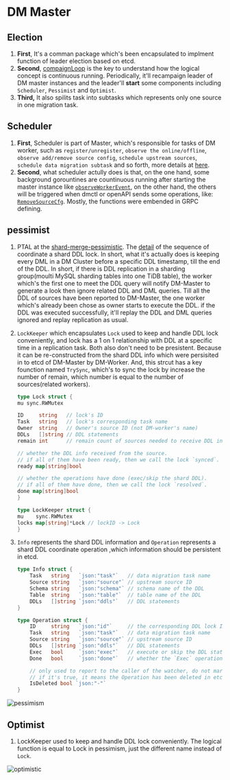 # DM Master

## Election

1. **First**, It's a comman package which's been encapsulated to implment function of leader election based on etcd.
2. **Second**, [compaignLoop](https://github.com/pingcap/tiflow/blob/c65e2b72198de10319008b31dcf13d51509ccfde/dm/pkg/election/election.go#L200) is the key to understand how the logical concept is continuous running. Periodically, it'll recampaign leader of DM master instances and the leader'll **start** some components including `Scheduler`, `Pessimist` and `Optimist`.
3. **Third,** It also spilits task into subtasks which represents only one source in one migration task.

## Scheduler

1. **First**, Scheduler is part of Master, which's responsible for tasks of DM worker, such as `register/unregister`, `observe the online/offline`, `observe add/remove source config`, `schedule upstream sources`, `schedule data migration subtask` and so forth, more details at [here](https://github.com/pingcap/tiflow/blob/c65e2b72198de10319008b31dcf13d51509ccfde/dm/master/scheduler/scheduler.go#L44).  
2. **Second**, what scheduler actully does is that, on the one hand, some background gorountines are countinuous running after starting the master instance like [`observeWorkerEvent`](https://github.com/pingcap/tiflow/blob/c65e2b72198de10319008b31dcf13d51509ccfde/dm/master/scheduler/scheduler.go#L2081), on the other hand, the others will be triggered when dmctl or openAPI sends some operations, like: [`RemoveSourceCfg`](https://github.com/pingcap/tiflow/blob/c65e2b72198de10319008b31dcf13d51509ccfde/dm/master/scheduler/scheduler.go#L441). Mostly, the functions were embended in GRPC defining.

## pessimist

1. PTAL at the [shard-merge-pessimistic](https://docs.pingcap.com/zh/tidb-data-migration/v5.3/feature-shard-merge-pessimistic#%E5%AE%9E%E7%8E%B0%E5%8E%9F%E7%90%86). The [detail](https://github.com/pingcap/tiflow/blob/c65e2b72198de10319008b31dcf13d51509ccfde/dm/pkg/shardddl/pessimism/doc.go) of the sequence of coordinate a shard DDL lock. In short, what it's actually does is keeping every DML in a DM Cluster before a specific DDL timestamp, till the end of the DDL. In short, if there is DDL replication in a sharding group(moulti MySQL sharding tables into one TiDB table), the worker which's the first one to meet the DDL query will notify DM-Master to generate a look then ignore related DDL and DML queries. Till all the DDL of sources have been reported to DM-Master, the one worker which's already been chose as owner starts to execute the DDL. if the DDL was executed successfully, it'll replay the DDL and DML queries ignored and replay replication as usual.

2. `LockKeeper` which encapsulates `Lock` used to keep and handle DDL lock conveniently, and lock has a 1 on 1 relationship with DDL at a specific time in a replication task. Both also don't need to be presistent. Because it can be re-constructed from the shard DDL info which were persisited in to etcd of DM-Master by DM-Worker. And, this strcut has a key founction named `TrySync`, which's to sync the lock by increase the number of remain, which number is equal to the number of sources(related workers).  

    ```go
    type Lock struct {
    mu sync.RWMutex

    ID     string   // lock's ID
    Task   string   // lock's corresponding task name
    Owner  string   // Owner's source ID (not DM-worker's name)
    DDLs   []string // DDL statements
    remain int      // remain count of sources needed to receive DDL info

    // whether the DDL info received from the source.
    // if all of them have been ready, then we call the lock `synced`.
    ready map[string]bool

    // whether the operations have done (exec/skip the shard DDL).
    // if all of them have done, then we call the lock `resolved`.
    done map[string]bool
    }

    type LockKeeper struct {
    mu    sync.RWMutex
    locks map[string]*Lock // lockID -> Lock
    }
    ```

3. `Info` represents the shard DDL information and `Operation` represents a shard DDL coordinate operation ,which information should be persistent in etcd.

    ```go
    type Info struct {
        Task   string   `json:"task"`   // data migration task name
        Source string   `json:"source"` // upstream source ID
        Schema string   `json:"schema"` // schema name of the DDL
        Table  string   `json:"table"`  // table name of the DDL
        DDLs   []string `json:"ddls"`   // DDL statements
    }

    type Operation struct {
        ID     string   `json:"id"`     // the corresponding DDL lock ID
        Task   string   `json:"task"`   // data migration task name
        Source string   `json:"source"` // upstream source ID
        DDLs   []string `json:"ddls"`   // DDL statements
        Exec   bool     `json:"exec"`   // execute or skip the DDL statements
        Done   bool     `json:"done"`   // whether the `Exec` operation has done

        // only used to report to the caller of the watcher, do not marsh it.
        // if it's true, it means the Operation has been deleted in etcd.
        IsDeleted bool `json:"-"`
    }
    ```

![pessimism](https://download.pingcap.com/images/tidb-data-migration/shard-ddl-flow.png)

## Optimist

1. LockKeeper used to keep and handle DDL lock conveniently. The logical function is equal to Lock in pessimism, just the different name instead of `Lock`.

![optimistic](https://download.pingcap.com/images/tidb-data-migration/optimistic-ddl-flow.png)

